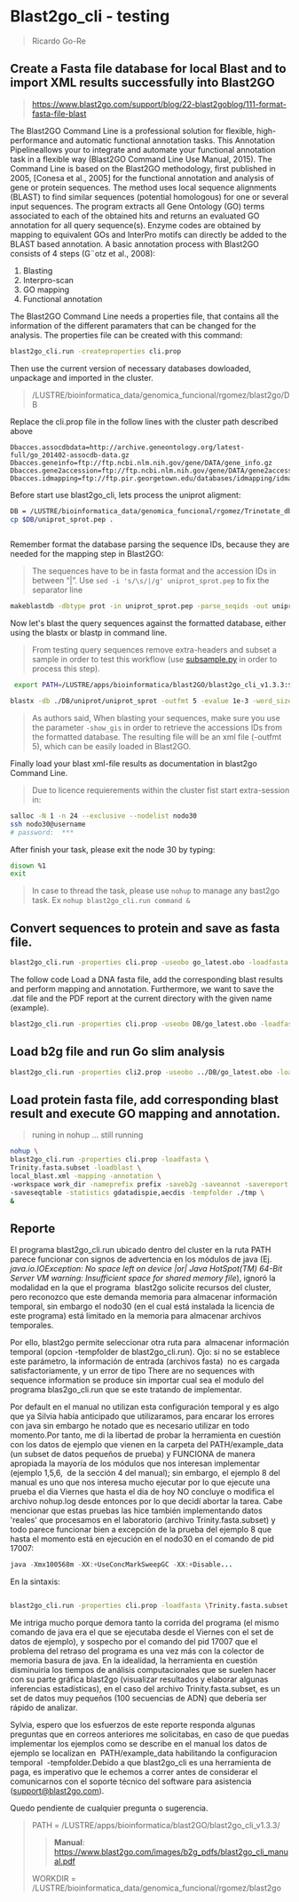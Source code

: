# Blast2go_cli - testing 

> Ricardo Go-Re

## Create a Fasta file database for local Blast and to import XML results successfully into Blast2GO

> https://www.blast2go.com/support/blog/22-blast2goblog/111-format-fasta-file-blast

The Blast2GO Command Line is a professional solution for flexible, high-performance and automatic functional annotation tasks. This Annotation Pipelineallows your to integrate and automate your functional annotation task in a flexible way (Blast2GO Command Line Use Manual, 2015). The Command Line is based on the Blast2GO methodology, first published in 2005, [Conesa et al., 2005] for the functional annotation and analysis of gene or protein sequences. The method uses local sequence alignments (BLAST) to find similar sequences (potential homologous) for one or several input sequences. The program extracts all Gene Ontology (GO) terms associated to each of the obtained hits and returns an evaluated GO annotation for all query sequence(s). Enzyme codes are obtained by mapping to equivalent GOs and InterPro motifs can directly be added to the BLAST based annotation. A basic annotation process with Blast2GO consists of 4 steps (G¨otz et al., 2008):

1. Blasting
2. Interpro-scan
3. GO mapping
4. Functional annotation 

 The Blast2GO Command Line needs a properties file, that contains all the information of the different paramaters that can be changed for the analysis. The properties file can be created with this command:

```bash
blast2go_cli.run -createproperties cli.prop
```

Then use the current version of necessary databases dowloaded, unpackage and imported in the cluster.

> /LUSTRE/bioinformatica_data/genomica_funcional/rgomez/blast2go/DB  

 Replace the cli.prop file in the follow lines with the cluster path described above

 ```
Dbacces.assocdbdata=http://archive.geneontology.org/latest-full/go_201402-assocdb-data.gz
Dbacces.geneinfo=ftp://ftp.ncbi.nlm.nih.gov/gene/DATA/gene_info.gz
Dbacces.gene2accession=ftp://ftp.ncbi.nlm.nih.gov/gene/DATA/gene2accession.gz
Dbacces.idmapping=ftp://ftp.pir.georgetown.edu/databases/idmapping/idmapping.tb.gz

 ```

Before start use blast2go_cli, lets process the uniprot aligment:

```bash
DB = /LUSTRE/bioinformatica_data/genomica_funcional/rgomez/Trinotate_db/
cp $DB/uniprot_sprot.pep .
 
```

Remember format the database parsing the sequence IDs, because they are needed for the mapping step in Blast2GO:

> The sequences have to be in fasta format and the accession IDs in between “|”. Use `sed -i 's/\s/|/g' uniprot_sprot.pep` to fix the separator line

 

```bash
makeblastdb -dbtype prot -in uniprot_sprot.pep -parse_seqids -out uniprot_sprot 
```

Now let's blast the query sequences against the formatted database, either using the blastx or blastp in command line.

> From testing query sequences remove extra-headers and subset a sample in order to test this workflow (use [subsample.py](https://github.com/RJEGR/infovis/blob/master/subsample.py) in order to process this step).

```bash
 export PATH=/LUSTRE/apps/bioinformatica/blast2GO/blast2go_cli_v1.3.3:$PATH
```

 

```bash
blastx -db ./DB/uniprot/uniprot_sprot -outfmt 5 -evalue 1e-3 -word_size 3 -show_gis -num_alignments 20 -max_hsps 20 -num_threads 24 -out local_blast.xml -query Trinity.fasta.subset 
```

> As authors said, When blasting your sequences, make sure you use the parameter `-show_gis` in order to retrieve the accessions IDs from the formatted database. The resulting file will be an xml file (-outfmt 5), which can be easily loaded in Blast2GO. 

Finally load your blast xml-file results as documentation in blast2go Command Line. 

> Due to licence requierements within the cluster fist start extra-session in:

 

```bash
salloc -N 1 -n 24 --exclusive --nodelist nodo30
ssh nodo30@username
# password:  ***

```

After finish your task, please exit the node 30 by typing:

```bash
disown %1
exit
```

> In case to thread the task, please use `nohup` to manage any bast2go task. Ex `nohup blast2go_cli.run command & ` 

## Convert sequences to protein and save as fasta file.

 ```bash
blast2go_cli.run -properties cli.prop -useobo go_latest.obo -loadfasta ./Trinity.fasta.subset -savelorf ./Trinity.fasta.subset.pep

 ```

The follow code Load a DNA fasta file, add the corresponding blast results and perform mapping and annotation. Furthermore, we want to save the .dat file and the PDF report at the current directory with the given name (example).

```bash
blast2go_cli.run -properties cli.prop -useobo DB/go_latest.obo -loadfasta ./Trinity.fasta.subset -loadblast ./local_blast.xml -mapping -annotation -savedat example -savereport example

```

 ## Load b2g file and run Go slim analysis

```bash 
blast2go_cli.run -properties cli2.prop -useobo ../DB/go_latest.obo -loadb2g example_data/example.b2g -goslim example_data/goslim_plant.obo -saveb2g -tempfolder ./tmp
```

## Load protein fasta file, add corresponding blast result and execute GO mapping and annotation. 

>  runing in nohup ... still running

```bash
nohup \
blast2go_cli.run -properties cli.prop -loadfasta \
Trinity.fasta.subset -loadblast \
local_blast.xml -mapping -annotation \
-workspace work_dir -nameprefix prefix -saveb2g -saveannot -savereport \
-saveseqtable -statistics gdatadispie,aecdis -tempfolder ./tmp \
&

```

## Reporte

El programa blast2go_cli.run ubicado dentro del cluster en la ruta PATH parece funcionar con signos de advertencia en los módulos de java (Ej. *java.io.IOException: No space left on device |or| Java HotSpot(TM) 64-Bit Server VM warning: Insufficient space for shared memory file*), ignoró la modalidad en la que el programa  blast2go solicite recursos del cluster, pero reconozco que este demanda memoria para almacenar información temporal, sin embargo el nodo30 (en el cual está instalada la licencia de este programa) está limitado en la memoria para almacenar archivos temporales. 

Por ello, blast2go permite seleccionar otra ruta para  almacenar información temporal (opcion -tempfolder de blast2go_cli.run). Ojo: si no se establece este parámetro, la información de entrada (archivos fasta)  no es cargada satisfactoriamente, y un error de tipo There are no sequences with sequence information se produce sin importar cual sea el modulo del programa blas2go_cli.run que se este tratando de implementar. 

Por default en el manual no utilizan esta configuración temporal y es algo que ya Silvia había anticipado que utilizaramos, para encarar los errores con java sin embargo he notado que es necesario utilizar en todo momento.Por tanto, me di la libertad de probar la herramienta en cuestión con los datos de ejemplo que vienen en la carpeta del PATH/example_data (un subset de datos pequeños de prueba) y FUNCIONA de manera apropiada la mayoría de los módulos que nos interesan implementar (ejemplo 1,5,6,  de la sección 4 del manual); sin embargo, el ejemplo 8 del manual es uno que nos interesa mucho ejecutar por lo que ejecute una prueba el dia Viernes que hasta el dia de hoy NO concluye o modifica el archivo nohup.log desde entonces por lo que decidí abortar la tarea. Cabe mencionar que estas pruebas las hice también implementando datos 'reales' que procesamos en el laboratorio (archivo Trinity.fasta.subset) y todo parece funcionar bien a excepción de la prueba del ejemplo 8 que hasta el momento está en ejecución en el nodo30 en el comando de pid 17007:

```java
java -Xmx100568m -XX:+UseConcMarkSweepGC -XX:+Disable...
```

En la sintaxis: 

```bash

blast2go_cli.run -properties cli.prop -loadfasta \Trinity.fasta.subset -loadblast \local_blast.xml -mapping -annotation -workspace work_dir -nameprefix prefix -saveb2g -saveannot -savereport -saveseqtable -statistics gdatadispie,aecdis -tempfolder ./tmp 
```

Me intriga mucho porque demora tanto la corrida del programa (el mismo comando de java era el que se ejecutaba desde el Viernes con el set de datos de ejemplo), y sospecho por el comando del pid 17007 que el problema del retraso del programa es una vez más con la colector de memoria basura de java. En la idealidad, la herramienta en cuestión disminuiría los tiempos de análisis computacionales que se suelen hacer con su parte gráfica blast2go (visualizar resultados y elaborar algunas inferencias estadísticas), en el caso del archivo Trinity.fasta.subset, es un set de datos muy pequeños (100 secuencias de ADN) que debería ser rápido de analizar.

Sylvia, espero que los esfuerzos de este reporte responda algunas preguntas que en correos anteriores me solicitabas, en caso de que puedas implementar los ejemplos como se describe en el manual los datos de ejemplo se localizan en  PATH/example_data habilitando la configuracion temporal  -tempfolder.Debido a que blast2go_cli es una herramienta de paga, es imperativo que le echemos a correr antes de considerar el comunicarnos con el soporte técnico del software para asistencia (support@blast2go.com).

Quedo pendiente de cualquier pregunta o sugerencia.



>  PATH = /LUSTRE/apps/bioinformatica/blast2GO/blast2go_cli_v1.3.3/
>
> > **Manual**: https://www.blast2go.com/images/b2g_pdfs/blast2go_cli_manual.pdf 
>
> WORKDIR = /LUSTRE/bioinformatica_data/genomica_funcional/rgomez/blast2go

